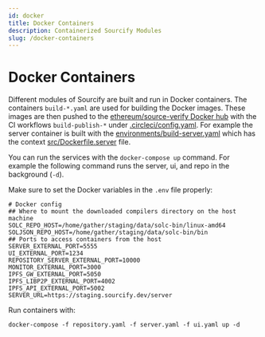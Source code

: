 ```yaml
---
id: docker
title: Docker Containers
description: Containerized Sourcify Modules
slug: /docker-containers
---
```


# Docker Containers

Different modules of Sourcify are built and run in Docker containers. The containers `build-*.yaml` are used for building the Docker images. These images are then pushed to the [ethereum/source-verify Docker hub](https://hub.docker.com/r/ethereum/source-verify/tags) with the CI workflows `build-publish-*` under [.circleci/config.yaml](https://github.com/ethereum/sourcify/blob/master/.circleci/config.yml). For example the server container is built with the [environments/build-server.yaml](https://github.com/ethereum/sourcify/blob/master/environments/build-server.yaml) which has the context [src/Dockerfile.server](https://github.com/ethereum/sourcify/blob/master/src/Dockerfile.server) file.

You can run the services with the `docker-compose up` command. For example the following command runs the server, ui, and repo in the background (`-d`).

Make sure to set the Docker variables in the `.env` file properly:

```
# Docker config
## Where to mount the downloaded compilers directory on the host machine
SOLC_REPO_HOST=/home/gather/staging/data/solc-bin/linux-amd64
SOLJSON_REPO_HOST=/home/gather/staging/data/solc-bin/bin
## Ports to access containers from the host
SERVER_EXTERNAL_PORT=5555
UI_EXTERNAL_PORT=1234
REPOSITORY_SERVER_EXTERNAL_PORT=10000
MONITOR_EXTERNAL_PORT=3000
IPFS_GW_EXTERNAL_PORT=5050
IPFS_LIBP2P_EXTERNAL_PORT=4002
IPFS_API_EXTERNAL_PORT=5002
SERVER_URL=https://staging.sourcify.dev/server
```

Run containers with:

```
docker-compose -f repository.yaml -f server.yaml -f ui.yaml up -d
```
